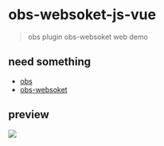 <!--
 * @Author: your name
 * @Date: 2020-07-26 13:39:46
 * @LastEditTime: 2020-07-27 12:42:32
 * @LastEditors: your name
 * @Description: In User Settings Edit
 * @FilePath: \obs\README.md
--> 
# obs-websoket-js-vue

> obs plugin obs-websoket web demo

## need something
-  [obs](https://github.com/obsproject/obs-studio "obs")
-  [obs-websoket](https://github.com/Palakis/obs-websocket "obs-websoket")

## preview
![](https://github.com/wwping/obs-websoket-js-vue/blob/master/preview.jpg)
